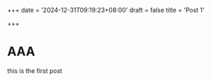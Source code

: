 +++
date = '2024-12-31T09:19:23+08:00'
draft = false
title = 'Post 1'

+++



# AAA

this is the first post

